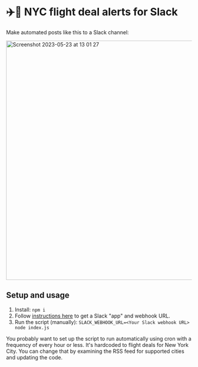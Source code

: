 # ✈️🔔 NYC flight deal alerts for Slack

Make automated posts like this to a Slack channel:

<img width="650" alt="Screenshot 2023-05-23 at 13 01 27" src="https://github.com/liddiard/flight-deal-alerts/assets/3317632/715fc482-72b9-4182-9024-22999ef64791">

## Setup and usage

1. Install: `npm i`
2. Follow [instructions here](https://api.slack.com/messaging/webhooks) to get a Slack "app" and webhook URL.
2. Run the script (manually): `SLACK_WEBHOOK_URL=<Your Slack webhook URL> node index.js`

You probably want to set up the script to run automatically using cron with a frequency of every hour or less. It's hardcoded to flight deals for New York City. You can change that by examining the RSS feed for supported cities and updating the code.
